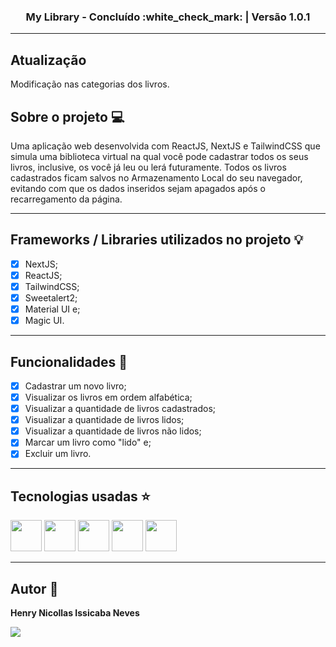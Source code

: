 <h3 align="center">My Library - Concluído :white_check_mark: | Versão 1.0.1</h3>

---

## Atualização 

Modificação nas categorias dos livros.

## Sobre o projeto :computer:

Uma aplicação web desenvolvida com ReactJS, NextJS e TailwindCSS que simula uma biblioteca virtual
na qual você pode cadastrar todos os seus livros, inclusive, os você já leu ou lerá futuramente. Todos os livros cadastrados ficam salvos no Armazenamento Local do seu navegador, evitando com que os dados inseridos sejam apagados após o recarregamento da página.

---

## Frameworks / Libraries utilizados no projeto :bulb:

- [x] NextJS;
- [x] ReactJS;
- [x] TailwindCSS;
- [x] Sweetalert2;
- [x] Material UI e;
- [x] Magic UI.

---

## Funcionalidades :wrench:

- [x] Cadastrar um novo livro;
- [x] Visualizar os livros em ordem alfabética;
- [x] Visualizar a quantidade de livros cadastrados;
- [x] Visualizar a quantidade de livros lidos;
- [x] Visualizar a quantidade de livros não lidos;
- [x] Marcar um livro como "lido" e;
- [x] Excluir um livro.

---

## Tecnologias usadas :star:

<div display="flex" gap="16px">
  <img width="50px" height="50px" src="https://cdn.jsdelivr.net/gh/devicons/devicon@latest/icons/react/react-original.svg" />
  <img width="50px" height="50px" src="https://cdn.jsdelivr.net/gh/devicons/devicon@latest/icons/nextjs/nextjs-original.svg" />
  <img width="50px" height="50px" src="https://cdn.jsdelivr.net/gh/devicons/devicon@latest/icons/tailwindcss/tailwindcss-original.svg" />
  <img width="50px" height="50px" src="https://cdn.jsdelivr.net/gh/devicons/devicon@latest/icons/javascript/javascript-original.svg" />
  <img width="50px" height="50px" src="https://cdn.jsdelivr.net/gh/devicons/devicon@latest/icons/typescript/typescript-original.svg" />
</div>

---

## Autor :raising_hand:
<p><b>Henry Nicollas Issicaba Neves</b></p>
<div display="flex">
  <a href="https://www.linkedin.com/in/henry-nicollas-issicaba-neves-05a54024a?utm_source=share&utm_campaign=share_via&utm_content=profile&utm_medium=android_app"><img src="https://img.shields.io/badge/LinkedIn-0077B5?style=for-the-badge&logo=linkedin&logoColor=white"></a>
</div>
